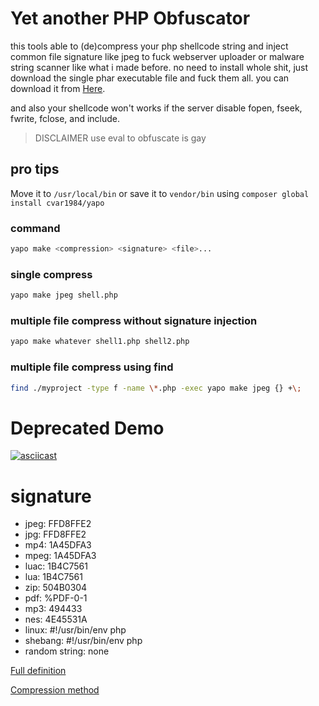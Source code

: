 # Yet another PHP Obfuscator

this tools able to (de)compress your php shellcode string and inject
common file signature like jpeg to fuck webserver uploader or malware string scanner like what i made before.
no need to install whole shit, just download the single phar executable file and fuck them all.
you can download it from [Here](bin/yapo).

and also your shellcode won't works if the server disable fopen, fseek, fwrite, fclose, and include.
> DISCLAIMER use eval to obfuscate is gay
## pro tips
Move it to `/usr/local/bin` or save it to `vendor/bin`
using `composer global install cvar1984/yapo`
### command
```sh
yapo make <compression> <signature> <file>...
```
### single compress
```sh
yapo make jpeg shell.php
```
### multiple file compress without signature injection
```sh
yapo make whatever shell1.php shell2.php
```
### multiple file compress using find
```sh
find ./myproject -type f -name \*.php -exec yapo make jpeg {} +\;
```
# Deprecated Demo
[![asciicast](https://asciinema.org/a/WpXltv0fDmDRBPVfVmQlaygjh.svg)](https://asciinema.org/a/WpXltv0fDmDRBPVfVmQlaygjh)

# signature
- jpeg: FFD8FFE2
- jpg: FFD8FFE2
- mp4: 1A45DFA3
- mpeg: 1A45DFA3
- luac: 1B4C7561
- lua: 1B4C7561
- zip: 504B0304
- pdf: %PDF-0-1
- mp3: 494433
- nes: 4E45531A
- linux: #!/usr/bin/env php
- shebang: #!/usr/bin/env php
- random string: none

[Full definition](src/Yapo/Yapo.php)

[Compression method](http://www.faqs.org/rfcs/rfc1951.html)
